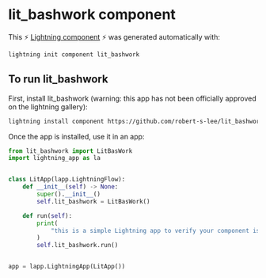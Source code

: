 # lit_bashwork component

This ⚡ [Lightning component](lightning.ai) ⚡ was generated automatically with:

```bash
lightning init component lit_bashwork
```

## To run lit_bashwork

First, install lit_bashwork (warning: this app has not been officially approved on the lightning gallery):

```bash
lightning install component https://github.com/robert-s-lee/lit_bashwork
```

Once the app is installed, use it in an app:

```python
from lit_bashwork import LitBasWork
import lightning_app as la


class LitApp(lapp.LightningFlow):
    def __init__(self) -> None:
        super().__init__()
        self.lit_bashwork = LitBasWork()

    def run(self):
        print(
            "this is a simple Lightning app to verify your component is working as expected"
        )
        self.lit_bashwork.run()


app = lapp.LightningApp(LitApp())
```
